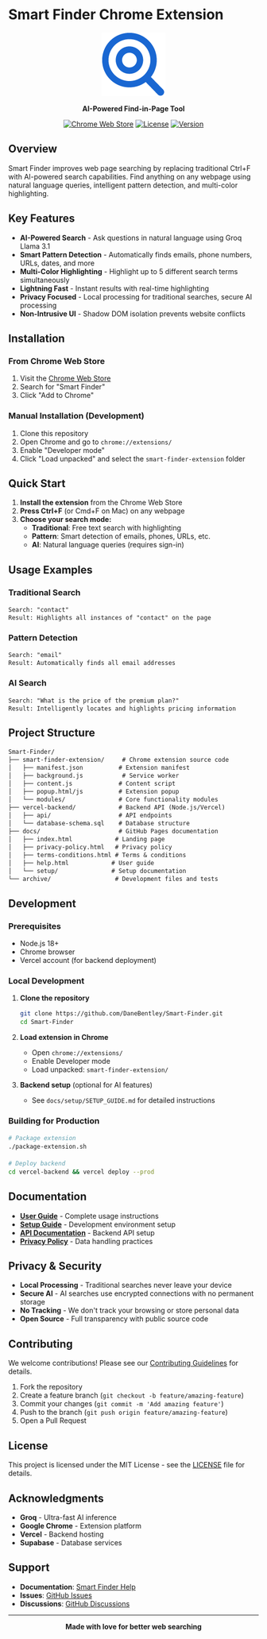 # Smart Finder Chrome Extension

<div align="center">
  <img src="smart-finder-extension/icon128.png" alt="Smart Finder Logo" width="128" height="128">
  
  **AI-Powered Find-in-Page Tool**
  
  [![Chrome Web Store](https://img.shields.io/badge/Chrome-Web%20Store-blue?logo=google-chrome)](https://chrome.google.com/webstore)
  [![License](https://img.shields.io/badge/License-MIT-green.svg)](LICENSE)
  [![Version](https://img.shields.io/badge/Version-1.1.0-brightgreen.svg)](https://github.com/DaneBentley/Smart-Finder/releases)
</div>

## Overview

Smart Finder improves web page searching by replacing traditional Ctrl+F with AI-powered search capabilities. Find anything on any webpage using natural language queries, intelligent pattern detection, and multi-color highlighting.

## Key Features

- **AI-Powered Search** - Ask questions in natural language using Groq Llama 3.1
- **Smart Pattern Detection** - Automatically finds emails, phone numbers, URLs, dates, and more
- **Multi-Color Highlighting** - Highlight up to 5 different search terms simultaneously
- **Lightning Fast** - Instant results with real-time highlighting
- **Privacy Focused** - Local processing for traditional searches, secure AI processing
- **Non-Intrusive UI** - Shadow DOM isolation prevents website conflicts

## Installation

### From Chrome Web Store
1. Visit the [Chrome Web Store](https://chrome.google.com/webstore)
2. Search for "Smart Finder"
3. Click "Add to Chrome"

### Manual Installation (Development)
1. Clone this repository
2. Open Chrome and go to `chrome://extensions/`
3. Enable "Developer mode"
4. Click "Load unpacked" and select the `smart-finder-extension` folder

## Quick Start

1. **Install the extension** from the Chrome Web Store
2. **Press Ctrl+F** (or Cmd+F on Mac) on any webpage
3. **Choose your search mode:**
   - **Traditional**: Free text search with highlighting
   - **Pattern**: Smart detection of emails, phones, URLs, etc.
   - **AI**: Natural language queries (requires sign-in)

## Usage Examples

### Traditional Search
```
Search: "contact"
Result: Highlights all instances of "contact" on the page
```

### Pattern Detection
```
Search: "email"
Result: Automatically finds all email addresses
```

### AI Search
```
Search: "What is the price of the premium plan?"
Result: Intelligently locates and highlights pricing information
```

## Project Structure

```
Smart-Finder/
├── smart-finder-extension/     # Chrome extension source code
│   ├── manifest.json          # Extension manifest
│   ├── background.js           # Service worker
│   ├── content.js             # Content script
│   ├── popup.html/js          # Extension popup
│   └── modules/               # Core functionality modules
├── vercel-backend/            # Backend API (Node.js/Vercel)
│   ├── api/                   # API endpoints
│   └── database-schema.sql    # Database structure
├── docs/                      # GitHub Pages documentation
│   ├── index.html            # Landing page
│   ├── privacy-policy.html   # Privacy policy
│   ├── terms-conditions.html # Terms & conditions
│   ├── help.html            # User guide
│   └── setup/               # Setup documentation
└── archive/                  # Development files and tests
```

## Development

### Prerequisites
- Node.js 18+
- Chrome browser
- Vercel account (for backend deployment)

### Local Development
1. **Clone the repository**
   ```bash
   git clone https://github.com/DaneBentley/Smart-Finder.git
   cd Smart-Finder
   ```

2. **Load extension in Chrome**
   - Open `chrome://extensions/`
   - Enable Developer mode
   - Load unpacked: `smart-finder-extension/`

3. **Backend setup** (optional for AI features)
   - See `docs/setup/SETUP_GUIDE.md` for detailed instructions

### Building for Production
```bash
# Package extension
./package-extension.sh

# Deploy backend
cd vercel-backend && vercel deploy --prod
```

## Documentation

- **[User Guide](https://danebentley.github.io/Smart-Finder/help.html)** - Complete usage instructions
- **[Setup Guide](docs/setup/SETUP_GUIDE.md)** - Development environment setup
- **[API Documentation](docs/setup/AI_SETUP_GUIDE.md)** - Backend API setup
- **[Privacy Policy](https://danebentley.github.io/Smart-Finder/privacy-policy.html)** - Data handling practices

## Privacy & Security

- **Local Processing** - Traditional searches never leave your device
- **Secure AI** - AI searches use encrypted connections with no permanent storage
- **No Tracking** - We don't track your browsing or store personal data
- **Open Source** - Full transparency with public source code

## Contributing

We welcome contributions! Please see our [Contributing Guidelines](CONTRIBUTING.md) for details.

1. Fork the repository
2. Create a feature branch (`git checkout -b feature/amazing-feature`)
3. Commit your changes (`git commit -m 'Add amazing feature'`)
4. Push to the branch (`git push origin feature/amazing-feature`)
5. Open a Pull Request

## License

This project is licensed under the MIT License - see the [LICENSE](LICENSE) file for details.

## Acknowledgments

- **Groq** - Ultra-fast AI inference
- **Google Chrome** - Extension platform
- **Vercel** - Backend hosting
- **Supabase** - Database services

## Support

- **Documentation**: [Smart Finder Help](https://danebentley.github.io/Smart-Finder/help.html)
- **Issues**: [GitHub Issues](https://github.com/DaneBentley/Smart-Finder/issues)
- **Discussions**: [GitHub Discussions](https://github.com/DaneBentley/Smart-Finder/discussions)

---

<div align="center">
  <strong>Made with love for better web searching</strong>
</div> 